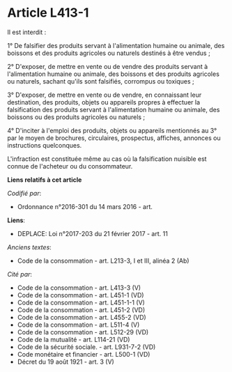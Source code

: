 # Article L413-1

Il est interdit :

1° De falsifier des produits servant à l'alimentation humaine ou animale, des boissons et des produits agricoles ou naturels
destinés à être vendus ;

2° D'exposer, de mettre en vente ou de vendre des produits servant à l'alimentation humaine ou animale, des boissons et des
produits agricoles ou naturels, sachant qu'ils sont falsifiés, corrompus ou toxiques ;

3° D'exposer, de mettre en vente ou de vendre, en connaissant leur destination, des produits, objets ou appareils propres à
effectuer la falsification des produits servant à l'alimentation humaine ou animale, des boissons ou des produits agricoles
ou naturels ;

4° D'inciter à l'emploi des produits, objets ou appareils mentionnés au 3° par le moyen de brochures, circulaires,
prospectus, affiches, annonces ou instructions quelconques.

L'infraction est constituée même au cas où la falsification nuisible est connue de l'acheteur ou du consommateur.

**Liens relatifs à cet article**

_Codifié par_:

  - Ordonnance n°2016-301 du 14 mars 2016 - art.

**Liens**:

  - DEPLACE: Loi n°2017-203 du 21 février 2017 - art. 11

_Anciens textes_:

  - Code de la consommation - art. L213-3, I et III, alinéa 2 (Ab)

_Cité par_:

  - Code de la consommation - art. L413-3 (V)
  - Code de la consommation - art. L451-1 (VD)
  - Code de la consommation - art. L451-1-1 (V)
  - Code de la consommation - art. L451-2 (VD)
  - Code de la consommation - art. L455-2 (VD)
  - Code de la consommation - art. L511-4 (V)
  - Code de la consommation - art. L512-29 (VD)
  - Code de la mutualité - art. L114-21 (VD)
  - Code de la sécurité sociale. - art. L931-7-2 (VD)
  - Code monétaire et financier - art. L500-1 (VD)
  - Décret du 19 août 1921 - art. 3 (V)
